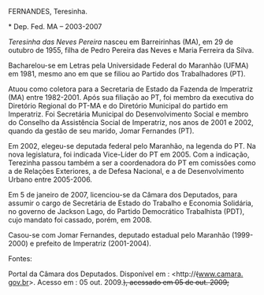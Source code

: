 FERNANDES, Teresinha.

\* Dep. Fed. MA – 2003-2007

*Teresinha das Neves Pereira* nasceu em Barreirinhas (MA), em 29 de
outubro de 1955, filha de Pedro Pereira das Neves e Maria Ferreira da
Silva.

Bacharelou-se em Letras pela Universidade Federal do Maranhão (UFMA) em
1981, mesmo ano em que se filiou ao Partido dos Trabalhadores (PT).

Atuou como coletora para a Secretaria de Estado da Fazenda de Imperatriz
(MA) entre 1982-2001. Após sua filiação ao PT, foi membro da executiva
do Diretório Regional do PT-MA e do Diretório Municipal do partido em
Imperatriz. Foi Secretária Municipal do Desenvolvimento Social e membro
do Conselho da Assistência Social de Imperatriz, nos anos de 2001 e
2002, quando da gestão de seu marido, Jomar Fernandes (PT).

Em 2002, elegeu-se deputada federal pelo Maranhão, na legenda do PT. Na
nova legislatura, foi indicada Vice-Líder do PT em 2005. Com a
indicação, Terezinha passou também a ser a coordenadora do PT em
comissões como a de Relações Exteriores, a de Defesa Nacional, e a de
Desenvolvimento Urbano entre 2005-2006.

Em 5 de janeiro de 2007, licenciou-se da Câmara dos Deputados, para
assumir o cargo de Secretária de Estado do Trabalho e Economia
Solidária, no governo de Jackson Lago, do Partido Democrático
Trabalhista (PDT), cujo mandato foi cassado, porém, em 2008.

Casou-se com Jomar Fernandes, deputado estadual pelo Maranhão
(1999-2000) e prefeito de Imperatriz (2001-2004).

Fontes:

Portal da Câmara dos Deputados. Disponível em :
\<http://~~(~~[www.camara. gov.br](http://www.camara.%20gov.br)\>.
Acesso em : 05 out. 2009.~~), acessado em 05 de out. 2009;~~
